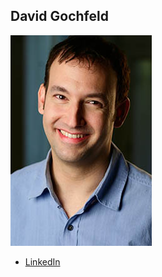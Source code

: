 David Gochfeld
---------

![](photos/david-gochfeld.jpg)

* [LinkedIn](http://www.linkedin.com/in/davidgochfeld)
